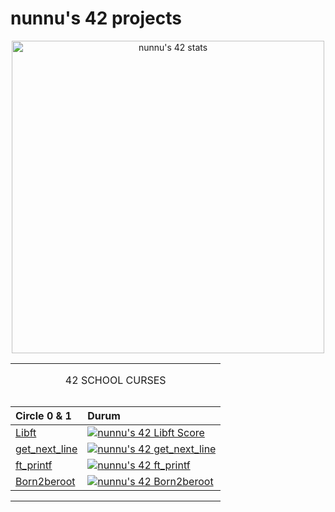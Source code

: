 # **nunnu's 42 projects**
<p align="center">
        <a href="https://github.com/JaeSeoKim/badge42">
                <img width="500px"src="https://badge42.vercel.app/api/v2/cldyzvso800060fmnnkmsw17v/stats?cursusId=21&coalitionId=362" alt="nunnu's 42 stats" /></a>
</p>

<table width="100%" align="center">
        <tr style="display:flex; justify-content:space-around; paddind:0;">
                <td colspan="2" style="padding:0; margin:0; text-align:center;">
                        <p align="center">42 SCHOOL CURSES</p>
                </td>
        </tr>
        <tr style="display:flex; justify-content:space-around; paddind:0;">
                <td style="padding:0; margin:0;">


| Circle 0 & 1  | Durum  |
| :-  	        | :-     |
| [Libft](https://github.com/nisaunnu/42_School_Curses/tree/libft)                 | [![nunnu's 42 Libft Score](https://badge42.vercel.app/api/v2/cldyzvso800060fmnnkmsw17v/project/3144746)](https://github.com/nisaunnu/42_School_Curses/tree/libft)|
| [get_next_line](https://github.com/nisaunnu/42_School_Curses/tree/get_next_line) | [![nunnu's 42 get_next_line](https://badge42.vercel.app/api/v2/cldyzvso800060fmnnkmsw17v/project/3208387)](https://github.com/nisaunnu/42_School_Curses/tree/get_next_line)|
| [ft_printf](https://github.com/nisaunnu/42_School_Curses/tree/ft_printf)         | [![nunnu's 42 ft_printf](https://badge42.vercel.app/api/v2/cldyzvso800060fmnnkmsw17v/project/3208180)](https://github.com/nisaunnu/42_School_Curses/tree/ft_printf)|
| [Born2beroot](https://github.com/nisaunnu/42_School_Curses/tree/born2beroot)     | [![nunnu's 42 Born2beroot]()](https://github.com/nisaunnu/42_School_Curses/tree/born2beroot)|


</td>
</tr>
</table>
